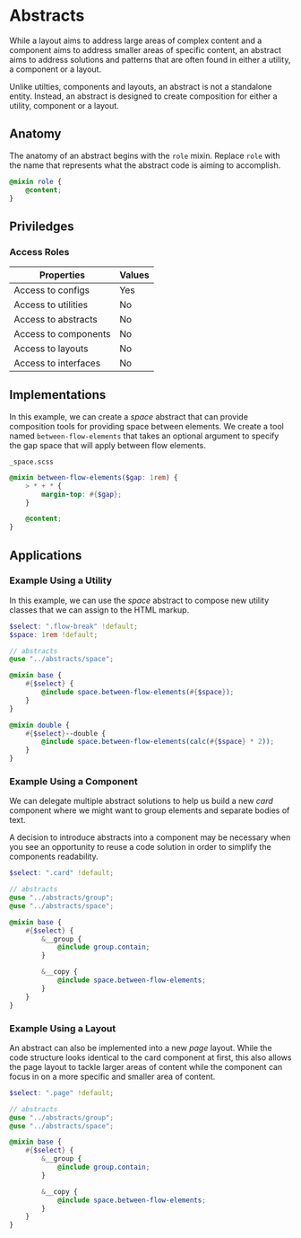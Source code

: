 # Abstracts

While a layout aims to address large areas of complex content and a component aims to address smaller areas of specific content, an abstract aims to address solutions and patterns that are often found in either a utility, a component or a layout.

Unlike utilties, components and layouts, an abstract is not a standalone entity. Instead, an abstract is designed to create composition for either a utility, component or a layout.

## Anatomy

The anatomy of an abstract begins with the `role` mixin. Replace `role` with the name that represents what the abstract code is aiming to accomplish.

```scss
@mixin role {
    @content;
}

```

## Priviledges

### Access Roles

| Properties | Values |
| ----------- | ----------- |
| Access to configs | Yes |
| Access to utilities | No |
| Access to abstracts | No |
| Access to components | No |
| Access to layouts | No |
| Access to interfaces | No |


## Implementations

In this example, we can create a *space* abstract that can provide composition tools for providing space between elements. We create a tool named `between-flow-elements` that takes an optional argument to specify the gap space that will apply between flow elements.

`_space.scss`
```scss
@mixin between-flow-elements($gap: 1rem) {
    > * + * {
        margin-top: #{$gap};
    }

    @content;
}
```


## Applications

### Example Using a Utility

In this example, we can use the *space* abstract to compose new utility classes that we can assign to the HTML markup.

```scss
$select: ".flow-break" !default;
$space: 1rem !default;

// abstracts
@use "../abstracts/space";

@mixin base {
    #{$select} {
        @include space.between-flow-elements(#{$space});
    }
}

@mixin double {
    #{$select}--double {
        @include space.between-flow-elements(calc(#{$space} * 2));
    }
}
```

### Example Using a Component

We can delegate multiple abstract solutions to help us build a new *card* component where we might want to group elements and separate bodies of text.

A decision to introduce abstracts into a component may be necessary when you see an opportunity to reuse a code solution in order to simplify the components readability.
```scss
$select: ".card" !default;

// abstracts
@use "../abstracts/group";
@use "../abstracts/space";

@mixin base {
    #{$select} {
        &__group {
            @include group.contain;
        }

        &__copy {
            @include space.between-flow-elements;
        }
    }
}
```

### Example Using a Layout

An abstract can also be implemented into a new *page* layout. While the code structure looks identical to the card component at first, this also allows the page layout to tackle larger areas of content while the component can focus in on a more specific and smaller area of content.

```scss
$select: ".page" !default;

// abstracts
@use "../abstracts/group";
@use "../abstracts/space";

@mixin base {
    #{$select} {
        &__group {
            @include group.contain;
        }

        &__copy {
            @include space.between-flow-elements;
        }
    }
}


```